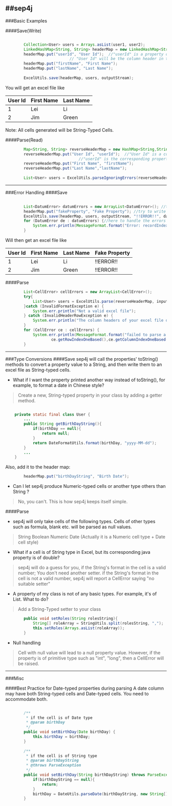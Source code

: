 ##sep4j
---
###Basic Examples

####Save(Write)
```java

		Collection<User> users = Arrays.asList(user1, user2);
		LinkedHashMap<String, String> headerMap = new LinkedHashMap<String, String>();
		headerMap.put("userId", "User Id");  //"userId" is a property of User class.
							// "User Id" will be the column header in the excel.
		headerMap.put("firstName", "First Name");
		headerMap.put("lastName", "Last Name");
		
		ExcelUtils.save(headerMap, users, outputStream);

```
You will get an excel file like 

|User Id|First Name|Last Name|
|-------|----------|---------|
|1		|Lei		|Li		|
|2		|Jim		|Green	|

Note: All cells generated will be String-Typed Cells. 

####Parse(Read)

```java
		Map<String, String> reverseHeaderMap = new HashMap<String,String>();
		reverseHeaderMap.put("User Id", "userId");  //"User Id" is a column header in the excel.
								//"userId" is the corresponding property of User class.
		reverseHeaderMap.put("First Name", "firstName");
		reverseHeaderMap.put("Last Name","lastName");
		
		List<User> users = ExcelUtils.parseIgnoringErrors(reverseHeaderMap, inputStream, User.class);
```
 
---
###Error Handling
####Save

```java
				
		List<DatumError> datumErrors = new ArrayList<DatumError>(); //to collect the errors
		headerMap.put("fakeProperty", "Fake Property"); //try to write an non-existing property
		ExcelUtils.save(headerMap, users, outputStream, "!!ERROR!!", datumErrors); 		
		for (DatumError de : datumErrors) {//here to handle the errors
			System.err.println(MessageFormat.format("Error: recordIndex = {0}, propName = \"{1}\", cause = {2}", de.getRecordIndex(), de.getPropName(), de.getCause()));			
		}
```		

Will then get an excel file like 

|User Id|First Name|Last Name|Fake Property|
|-------|----------|---------|-------------|
|1		|Lei		|Li		|!!ERROR!!	|
|2		|Jim		|Green	|!!ERROR!!	|

####Parse

```java
		List<CellError> cellErrors = new ArrayList<CellError>();
		try{			
			List<User> users = ExcelUtils.parse(reverseHeaderMap, inputStream, cellErrors, User.class);
		}catch (InvalidFormatException e) {
			System.err.println("Not a valid excel file");
		} catch (InvalidHeaderRowException e) {
			System.err.println("The column headers of your excel file do not match what we need");
		}		
		for (CellError ce : cellErrors) {
			System.err.println(MessageFormat.format("failed to parse a cell: rowIndexOneBased = {0}, columnIndexOneBased = {1}, propName = \"{2}\", headerText = \"{3}\", cause = {4} ", 
					ce.getRowIndexOneBased(),ce.getColumnIndexOneBased(), ce.getPropName(),ce.getHeaderText(), ce.getCause()));
		}
```
---

###Type Conversions
####Save
sep4j will call the properties' toString() methods to convert a property value to a String, and then write them to an excel file as String-typed cells.

* What if I want the property printed another way instead of toString(), for example, to format a date in Chinese style? 
> Create a new, String-typed property in your class by adding a getter method. 

```java

	private static final class User {
		...	
		public String getBirthDayString(){
			if(birthDay == null){
				return null;
			}			
			return DateFormatUtils.format(birthDay, "yyyy-MM-dd");			
		}
		...	
	}
```  

Also, add it to the header map: 
```java
		headerMap.put("birthDayString", "Birth Date");
```    

* Can I let sep4j produce Numeric-typed cells or another type others than String ? 
> No, you can't. This is how sep4j keeps itself simple.

####Parse

* sep4j will only take cells of the following types. Cells of other types such as formula, blank etc. will be parsed as null values. 
> String
> Boolean
> Numeric 
> Date (Actually it is a Numeric cell type + Date cell style)  

* What if a cell is of String type in Excel, but its corresponding java property is of double? 
> sep4j will do a guess for you, if the String's format in the cell is a valid number; You don't need another setter. if the String's format in the cell is not a valid number, sep4j will report a CellError saying "no suitable setter" 

* A property of my class is not of any basic types. For example, it's of List<String>.  What to do?
> Add a String-Typed setter to your class 

```java
		public void setRoles(String rolesString){
			String[] roleArray = StringUtils.split(rolesString, ",");
			this.setRoles(Arrays.asList(roleArray));
		}
```

* Null handling
> Cell with null value will lead to a null property value.  However, if the property is of primitive type such as "int", "long", then a CellError will be raised.

---

###Misc

####Best Practice for Date-typed properties during parsing
A date column may have both String-typed cells and Date-typed cells. You need to accommodate both. 

```java

		/**
		 * if the cell is of Date type 
		 * @param birthDay
		 */
		public void setBirthDay(Date birthDay) {
			this.birthDay = birthDay;
		}
		
		/**
		 * if the cell is of String type
		 * @param birthDayString
		 * @throws ParseException
		 */
		public void setBirthDay(String birthDayString) throws ParseException {
			if(birthDayString == null){
				return;
			}
			birthDay = DateUtils.parseDate(birthDayString, new String[]{"yyyy-MM-dd"});			
		}
		
``` 
